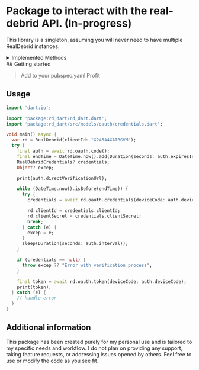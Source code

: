 # Package to interact with the real-debrid API. (In-progress)

This library is a singleton, assuming you will never need to have multiple RealDebrid instances.

<details>
    <summary>Implemented Methods</summary>

- [ ] /disable_access_token
- [ ] /time
- [ ] /time/iso
- [x] /user

/unrestrict
- [ ] /unrestrict/check
- [x] /unrestrict/link
- [ ] /unrestrict/folder
- [ ] /unrestrict/containerFile
- [ ] /unrestrict/containerLink

/traffic
- [ ] /traffic
- [ ] /traffic/details

/streaming
- [ ] /streaming/transcode/{id}
- [ ] /stream/mediaInfos/{id}

/downloads
- [ ] /downloads
- [ ] /downloads/delete/{id}

/torrents
- [ ] /torrents
- [x] /torrents/info/{id}
- [x] /torrents/instantAvailability/{hash}
- [ ] /torrents/activeCount
- [ ] /torrents/availableHosts
- [ ] /torrents/addTorrent
- [x] /torrents/addMagnet
- [x] /torrents/selectFiles/{id}
- [ ] /torrents/delete/{id}

/hosts
- [ ] /hosts
- [ ] /hosts/status
- [ ] /hosts/regex
- [ ] /hosts/regexFolder
- [ ] /hosts/domains

/settings
- [ ] /settings
- [ ] /settings/update
- [ ] /settings/convertPoints
- [ ] /settings/changePassword
- [ ] /settings/avatarFile
- [ ] /settings/avatarDelete


</details>
## Getting started

> Add to your pubspec.yaml
> Profit

## Usage

```dart
import 'dart:io';

import 'package:rd_dart/rd_dart.dart';
import 'package:rd_dart/src/models/oauth/credentials.dart';

void main() async {
  var rd = RealDebrid(clientId: "X245A4XAIBGVM");
  try {
    final auth = await rd.oauth.code();
    final endTime = DateTime.now().add(Duration(seconds: auth.expiresIn));
    RealDebridCredentials? credentials;
    Object? excep;

    print(auth.directVerificationUrl);

    while (DateTime.now().isBefore(endTime)) {
      try {
        credentials = await rd.oauth.credentials(deviceCode: auth.deviceCode);

        rd.clientId = credentials.clientId;
        rd.clientSecret = credentials.clientSecret;
        break;
      } catch (e) {
        excep = e;
      }
      sleep(Duration(seconds: auth.interval));
    }

    if (credentials == null) {
      throw excep ?? "Error with verification process";
    }

    final token = await rd.oauth.token(deviceCode: auth.deviceCode);
    print(token);
  } catch (e) {
    // handle error
  }
}
```

## Additional information

This package has been created purely for my personal use and is tailored to my specific needs and workflow.
I do not plan on providing any support, taking feature requests, or addressing issues opened by others. Feel free to use or modify the code as you see fit.
